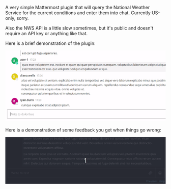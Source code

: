 A very simple Mattermost plugin that will query the National Weather Service for the current conditions and enter them into chat. Currently US-only, sorry.

Also the NWS API is a little slow sometimes, but it's public and doesn't require an API key or anything like that.

Here is a brief demonstration of the plugin:

![An example of the plugin in use](./weather-demo.gif)

Here is a demonstration of some feedback you get when things go wrong:

![An example of some errors](./weather-demo-errors.gif)
